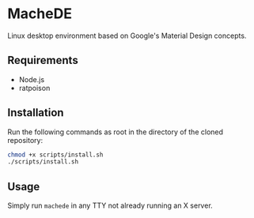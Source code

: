 # MacheDE
Linux desktop environment based on Google's Material Design concepts.

## Requirements
- Node.js
- ratpoison

## Installation
Run the following commands as root in the directory of the cloned repository:
```sh
chmod +x scripts/install.sh
./scripts/install.sh
```

## Usage
Simply run `machede` in any TTY not already running an X server.
